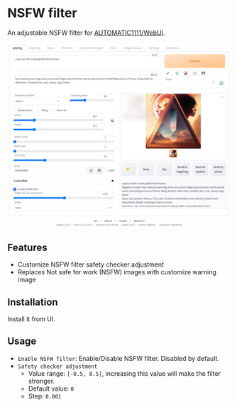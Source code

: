 # NSFW filter

An adjustable NSFW filter for [AUTOMATIC1111/WebUI](https://github.com/AUTOMATIC1111/stable-diffusion-webui).

![intro](./docs/intro.png)

## Features

- Customize NSFW filter safety checker adjustment
- Replaces Not safe for work (NSFW) images with customize warning image

## Installation

Install it from UI.

## Usage

- `Enable NSFW filter`: Enable/Disable NSFW filter. Disabled by default.
- `Safety checker adjustment`
  - Value range: `[-0.5, 0.5]`, increasing this value will make the filter stronger.
  - Default value: `0`
  - Step: `0.001`
